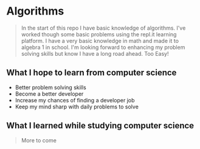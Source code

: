 # Algorithms 

> In the start of this repo I have basic knowledge of algorithms. I've worked though some basic problems using the repl.it learning platform. I have a very basic knowledge in math and made it to algebra 1 in school. I'm looking forward to enhancing my problem solving skills but know I have a long road ahead. Too Easy!

## What I hope to learn from computer science
- Better problem solving skills
- Become a better developer
- Increase my chances of finding a developer job
- Keep my mind sharp with daily problems to solve


## What I learned while studying computer science
> More to come

